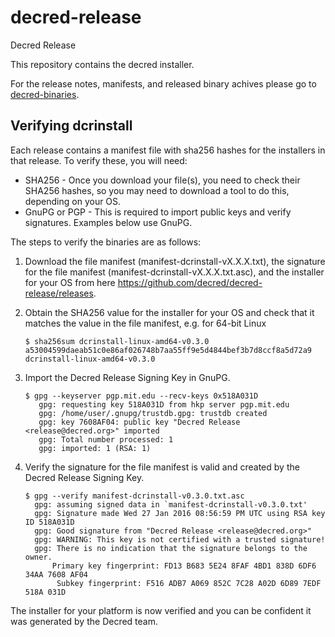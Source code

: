 # decred-release
Decred Release

This repository contains the decred installer.

For the release notes, manifests, and released binary achives please
go to [decred-binaries](https://github.com/decred/decred-binaries).

## Verifying dcrinstall

Each release contains a manifest file with sha256 hashes for the
installers in that release.  To verify these, you will need:

* SHA256 - Once you download your file(s), you need to check their
  SHA256 hashes, so you may need to download a tool to do this,
  depending on your OS.
* GnuPG or PGP - This is required to import public keys and verify
  signatures. Examples below use GnuPG.

The steps to verify the binaries are as follows:

1. Download the file manifest (manifest-dcrinstall-vX.X.X.txt), the signature for the file manifest (manifest-dcrinstall-vX.X.X.txt.asc), and the installer for your OS from here https://github.com/decred/decred-release/releases.
2. Obtain the SHA256 value for the installer for your OS and check that it matches the value in the file manifest, e.g. for 64-bit Linux

   ```
   $ sha256sum dcrinstall-linux-amd64-v0.3.0
   a53004599daeab51c0e86af026748b7aa55ff9e5d4844bef3b7d8ccf8a5d72a9  dcrinstall-linux-amd64-v0.3.0
   ```

3. Import the Decred Release Signing Key in GnuPG.
   ```
   $ gpg --keyserver pgp.mit.edu --recv-keys 0x518A031D
      gpg: requesting key 518A031D from hkp server pgp.mit.edu
      gpg: /home/user/.gnupg/trustdb.gpg: trustdb created
      gpg: key 7608AF04: public key "Decred Release <release@decred.org>" imported
      gpg: Total number processed: 1
      gpg: imported: 1 (RSA: 1)
   ```
4. Verify the signature for the file manifest is valid and created by
the Decred Release Signing Key.

	```
   $ gpg --verify manifest-dcrinstall-v0.3.0.txt.asc
      gpg: assuming signed data in `manifest-dcrinstall-v0.3.0.txt'
      gpg: Signature made Wed 27 Jan 2016 08:56:59 PM UTC using RSA key ID 518A031D
      gpg: Good signature from "Decred Release <release@decred.org>"
      gpg: WARNING: This key is not certified with a trusted signature!
      gpg: There is no indication that the signature belongs to the owner.
          Primary key fingerprint: FD13 B683 5E24 8FAF 4BD1 838D 6DF6 34AA 7608 AF04
           Subkey fingerprint: F516 ADB7 A069 852C 7C28 A02D 6D89 7EDF 518A 031D
   ```

The installer for your platform is now verified and you can be confident
it was generated by the Decred team.
